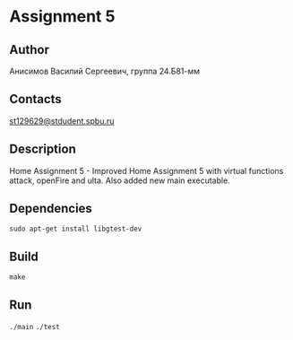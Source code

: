 # Assignment 5
## Author
Анисимов Василий Сергеевич, группа 24.Б81-мм
## Contacts
st129629@stdudent.spbu.ru
## Description
Home Assignment 5 - Improved Home Assignment 5 with virtual functions attack, openFire and ulta. Also added new main executable.
## Dependencies
```sudo apt-get install libgtest-dev```
## Build
```make```
## Run
```./main```
```./test```
